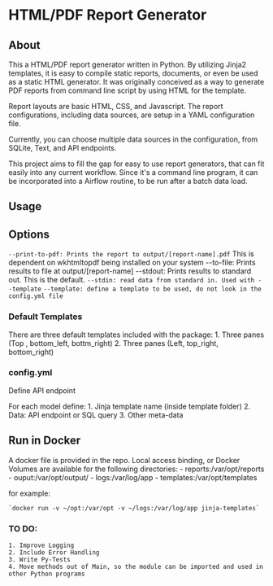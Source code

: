 # HTML/PDF Report Generator

## About

This a HTML/PDF report generator written in Python. By utilizing Jinja2
templates, it is easy to compile static reports, documents, or even be
used as a static HTML generator. It was originally conceived as a way to
generate PDF reports from command line script by using HTML for the template.

Report layouts are basic HTML, CSS, and Javascript. The report configurations,
including data sources, are setup in a YAML configuration file.

Currently, you can choose multiple data sources in the configuration, from
SQLite, Text, and API endpoints.

This project aims to fill the gap for easy to use report generators, that can
fit easily into any current workflow. Since it's a command line program, it can
be incorporated into a Airflow routine, to be run after a batch data load.


## Usage

## Options

`--print-to-pdf: Prints the report to output/[report-name].pdf`
 This is dependent on wkhtmltopdf being installed on your system
 --to-file: Prints results to file at output/[report-name]
 --stdout: Prints results to standard out. This is the default.
`--stdin: read data from standard in. Used with --template`
`--template: define a template to be used, do not look in the config.yml file`

### Default Templates
There are three default templates included
with the package:
    1. Three panes (Top , bottom_left, bottm_right)
    2. Three panes (Left, top_right, bottom_right)


### config.yml

Define API endpoint

For each model define:
    1. Jinja template name (inside template folder)
    2. Data: API endpoint or SQL query
    3. Other meta-data

## Run in Docker

A docker file is provided in the repo. Local access binding, or Docker Volumes
are available for the following directories:
    - reports:/var/opt/reports
    - ouput:/var/opt/output/
    - logs:/var/log/app
    - templates:/var/opt/templates

for example:

    `docker run -v ~/opt:/var/opt -v ~/logs:/var/log/app jinja-templates`
    
### TO DO:
    1. Improve Logging
    2. Include Error Handling
    3. Write Py-Tests
    4. Move methods out of Main, so the module can be imported and used in other Python programs
